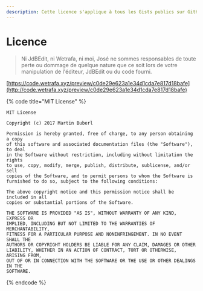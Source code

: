 ```yaml
---
description: Cette licence s'applique à tous les Gists publics sur GitHub.
---
```


# Licence

> Ni JdBEdit, ni Wetrafa, ni moi, José ne sommes responsables de toute perte ou dommage de quelque nature que ce soit lors de votre manipulation de l'éditeur, JdBEdit ou du code fourni.

[https://code.wetrafa.xyz/preview/c0de29e623a1e34d1cda7e817d18bafe](http://code.wetrafa.xyz/preview/c0de29e623a1e34d1cda7e817d18bafe)

{% code title="MIT License" %}
```
MIT License

Copyright (c) 2017 Martin Buberl

Permission is hereby granted, free of charge, to any person obtaining a copy
of this software and associated documentation files (the "Software"), to deal
in the Software without restriction, including without limitation the rights
to use, copy, modify, merge, publish, distribute, sublicense, and/or sell
copies of the Software, and to permit persons to whom the Software is
furnished to do so, subject to the following conditions:

The above copyright notice and this permission notice shall be included in all
copies or substantial portions of the Software.

THE SOFTWARE IS PROVIDED "AS IS", WITHOUT WARRANTY OF ANY KIND, EXPRESS OR
IMPLIED, INCLUDING BUT NOT LIMITED TO THE WARRANTIES OF MERCHANTABILITY,
FITNESS FOR A PARTICULAR PURPOSE AND NONINFRINGEMENT. IN NO EVENT SHALL THE
AUTHORS OR COPYRIGHT HOLDERS BE LIABLE FOR ANY CLAIM, DAMAGES OR OTHER
LIABILITY, WHETHER IN AN ACTION OF CONTRACT, TORT OR OTHERWISE, ARISING FROM,
OUT OF OR IN CONNECTION WITH THE SOFTWARE OR THE USE OR OTHER DEALINGS IN THE
SOFTWARE.
```
{% endcode %}

